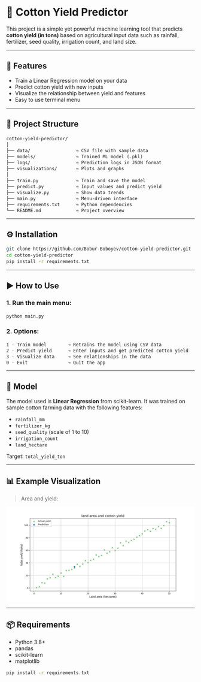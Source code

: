 
# 🌾 Cotton Yield Predictor

This project is a simple yet powerful machine learning tool that predicts **cotton yield (in tons)** based on agricultural input data such as rainfall, fertilizer, seed quality, irrigation count, and land size.

---

## 📌 Features

- Train a Linear Regression model on your data
- Predict cotton yield with new inputs
- Visualize the relationship between yield and features
- Easy to use terminal menu

---

## 📁 Project Structure

```
cotton-yield-predictor/
│
├── data/                 → CSV file with sample data
├── models/               → Trained ML model (.pkl)
├── logs/                 → Prediction logs in JSON format
├── visualizations/       → Plots and graphs
│
├── train.py              → Train and save the model
├── predict.py            → Input values and predict yield
├── visualize.py          → Show data trends
├── main.py               → Menu-driven interface
├── requirements.txt      → Python dependencies
└── README.md             → Project overview
```

---

## ⚙️ Installation

```bash
git clone https://github.com/Bobur-Boboyev/cotton-yield-predictor.git
cd cotton-yield-predictor
pip install -r requirements.txt
```

---

## ▶️ How to Use

### 1. Run the main menu:
```bash
python main.py
```

### 2. Options:
```
1 - Train model        → Retrains the model using CSV data
2 - Predict yield      → Enter inputs and get predicted cotton yield
3 - Visualize data     → See relationships in the data
0 - Exit               → Quit the app
```

---

## 🧠 Model

The model used is **Linear Regression** from scikit-learn. It was trained on sample cotton farming data with the following features:

- `rainfall_mm`
- `fertilizer_kg`
- `seed_quality` (scale of 1 to 10)
- `irrigation_count`
- `land_hectare`

Target: `total_yield_ton`

---

## 📊 Example Visualization

> Area and yield:

![Area and yield](visualizations/cotton.png)

---

## 📦 Requirements

- Python 3.8+
- pandas
- scikit-learn
- matplotlib

```bash
pip install -r requirements.txt
```
